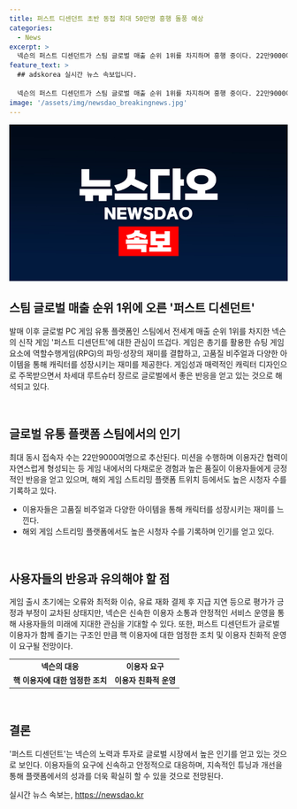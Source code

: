 ```yaml
---
title: 퍼스트 디센던트 초반 동접 최대 50만명 흥행 돌풍 예상
categories:
  - News
excerpt: >
  넥슨의 퍼스트 디센던트가 스팀 글로벌 매출 순위 1위를 차지하며 흥행 중이다. 22만9000여명의 동시 접속자 수를 기록하며 총기를 활용한 슈팅과 역할수행게임(RPG)의 조합이 특징이다. PC와 콘솔 이용자들이 함께 플레이하고 있으며, 고품질 비주얼과 다양한 아이템 수집이 캐릭터 성장을 즐겁게 한다. 이러한 성과에도 불구하고 몇몇 이슈들이 도마 위에 올랐으며, 안정적인 서비스 운영이 관건으로 부각되고 있다. 그러나 이용자들의 호응은 높아 계속해서 글로벌 시장에서 좋은 반응이 예상된다.
feature_text: >
  ## adskorea 실시간 뉴스 속보입니다.

  넥슨의 퍼스트 디센던트가 스팀 글로벌 매출 순위 1위를 차지하며 흥행 중이다. 22만9000여명의 동시 접속자 수를 기록하며 총기를 활용한 슈팅과 역할수행게임(RPG)의 조합이 특징이다. PC와 콘솔 이용자들이 함께 플레이하고 있으며, 고품질 비주얼과 다양한 아이템 수집이 캐릭터 성장을 즐겁게 한다. 이러한 성과에도 불구하고 몇몇 이슈들이 도마 위에 올랐으며, 안정적인 서비스 운영이 관건으로 부각되고 있다. 그러나 이용자들의 호응은 높아 계속해서 글로벌 시장에서 좋은 반응이 예상된다.
image: '/assets/img/newsdao_breakingnews.jpg'
---
```


<p><img src="/assets/img/newsdao_breakingnews.jpg" alt="adskorea 속보" /></p>

<h2 data-ke-size="size26">스팀 글로벌 매출 순위 1위에 오른 '퍼스트 디센던트'</h2>

<p>발매 이후 글로벌 PC 게임 유통 플랫폼인 스팀에서 전세계 매출 순위 1위를 차지한 넥슨의 신작 게임 '퍼스트 디센던트'에 대한 관심이 뜨겁다. 게임은 총기를 활용한 슈팅 게임 요소에 역할수행게임(RPG)의 파밍·성장의 재미를 결합하고, 고품질 비주얼과 다양한 아이템을 통해 캐릭터를 성장시키는 재미를 제공한다. 게임성과 매력적인 캐릭터 디자인으로 주목받으면서 차세대 루트슈터 장르로 글로벌에서 좋은 반응을 얻고 있는 것으로 해석되고 있다.</p>

<p data-ke-size="size16">&nbsp;</p>

<h2 data-ke-size="size26">글로벌 유통 플랫폼 스팀에서의 인기</h2>

<p>최대 동시 접속자 수는 22만9000여명으로 추산된다. 미션을 수행하며 이용자간 협력이 자연스럽게 형성되는 등 게임 내에서의 다채로운 경험과 높은 품질이 이용자들에게 긍정적인 반응을 얻고 있으며, 해외 게임 스트리밍 플랫폼 트위치 등에서도 높은 시청자 수를 기록하고 있다.</p>

<ul>
    <li>이용자들은 고품질 비주얼과 다양한 아이템을 통해 캐릭터를 성장시키는 재미를 느낀다.</li>
    <li>해외 게임 스트리밍 플랫폼에서도 높은 시청자 수를 기록하며 인기를 얻고 있다.</li>
</ul>

<p data-ke-size="size16">&nbsp;</p>

<h2 data-ke-size="size26">사용자들의 반응과 유의해야 할 점</h2>

<p>게임 출시 초기에는 오류와 최적화 이슈, 유료 재화 결제 후 지급 지연 등으로 평가가 긍정과 부정이 교차된 상태지만, 넥슨은 신속한 이용자 소통과 안정적인 서비스 운영을 통해 사용자들의 미래에 지대한 관심을 기대할 수 있다. 또한, 퍼스트 디센던트가 글로벌 이용자가 함께 즐기는 구조인 만큼 핵 이용자에 대한 엄정한 조치 및 이용자 친화적 운영이 요구될 전망이다.</p>

<table>
    <tbody>
        <tr>
            <td style="text-align: center; height: 17px;"><b>넥슨의 대응</b></td>
            <td style="text-align: center; height: 17px;"><b>이용자 요구</b></td>
        </tr>
        <tr>
            <td style="text-align: center; height: 17px;"><b>핵 이용자에 대한 엄정한 조치</b></td>
            <td style="text-align: center; height: 17px;"><b>이용자 친화적 운영</b></td>
        </tr>
    </tbody>
</table>

<p data-ke-size="size16">&nbsp;</p>

<h2 data-ke-size="size26">결론</h2>

<p>'퍼스트 디센던트'는 넥슨의 노력과 투자로 글로벌 시장에서 높은 인기를 얻고 있는 것으로 보인다. 이용자들의 요구에 신속하고 안정적으로 대응하며, 지속적인 튜닝과 개선을 통해 플랫폼에서의 성과를 더욱 확실히 할 수 있을 것으로 전망된다.</p>
실시간 뉴스 속보는, <a href="https://newsdao.kr" rel="dofollow">https://newsdao.kr</a>



